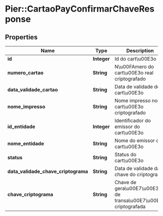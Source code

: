# Pier::CartaoPayConfirmarChaveResponse

## Properties
Name | Type | Description | Notes
------------ | ------------- | ------------- | -------------
**id** | **Integer** | Id do cart\u00E3o | [optional] 
**numero_cartao** | **String** | N\u00FAmero do cart\u00E3o real criptografado | [optional] 
**data_validade_cartao** | **String** | Data de validade do cart\u00E3o | [optional] 
**nome_impresso** | **String** | Nome impresso no cart\u00E3o criptografado | [optional] 
**id_entidade** | **Integer** | Identificador do emissor do cart\u00E3o | [optional] 
**nome_entidade** | **String** | Nome do emissor do cart\u00E3o | [optional] 
**status** | **String** | Status do cart\u00E3o | [optional] 
**data_validade_chave_criptograma** | **String** | Data de validade da chave do criptograma | [optional] 
**chave_criptograma** | **String** | Chave de gera\u00E7\u00E3o de transa\u00E7\u00E3o criptografada | [optional] 


